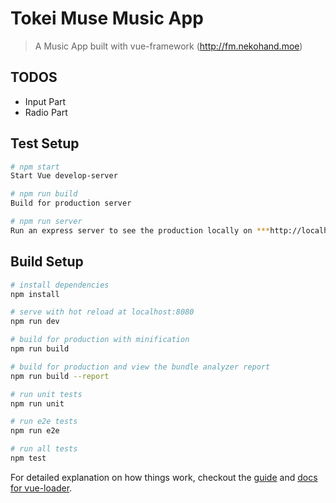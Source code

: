 # Tokei Muse Music App

> A Music App built with vue-framework
>   (http://fm.nekohand.moe)

## TODOS

* Input Part
* Radio Part 

## Test Setup

```bash
# npm start
Start Vue develop-server

# npm run build 
Build for production server

# npm run server
Run an express server to see the production locally on ***http://localhost:9000***
```

## Build Setup

``` bash
# install dependencies
npm install

# serve with hot reload at localhost:8080
npm run dev

# build for production with minification
npm run build

# build for production and view the bundle analyzer report
npm run build --report

# run unit tests
npm run unit

# run e2e tests
npm run e2e

# run all tests
npm test
```

For detailed explanation on how things work, checkout the [guide](http://vuejs-templates.github.io/webpack/) and [docs for vue-loader](http://vuejs.github.io/vue-loader).
